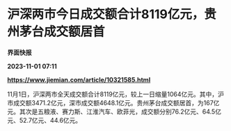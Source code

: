 # 沪深两市今日成交额合计8119亿元，贵州茅台成交额居首
**界面快报**

**2023-11-01 07:11**

**https://www.jiemian.com/article/10321585.html**

11月1日，沪深两市全天成交额合计8119亿元，较上一日缩量1064亿元。其中，沪市成交额3471.2亿元，深市成交额4648.1亿元。贵州茅台成交额居首，为167亿元。其次是五粮液、赛力斯、江淮汽车、欧菲光，成交额分别76.2亿元、64.5亿元、52.7亿元、44.6亿元。